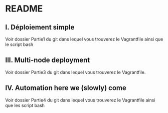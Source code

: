 # README

## I. Déploiement simple

Voir dossier Partie1 du git dans lequel vous trouverez le Vagrantfile ainsi que le script bash

## III. Multi-node deployment

Voir dossier Partie3 du git dans lequel vous trouverez le Vagrantfile.

## IV. Automation here we (slowly) come

Voir dossier Partie4 du git dans lequel vous trouverez le Vagrantfile ainsi que les script bash